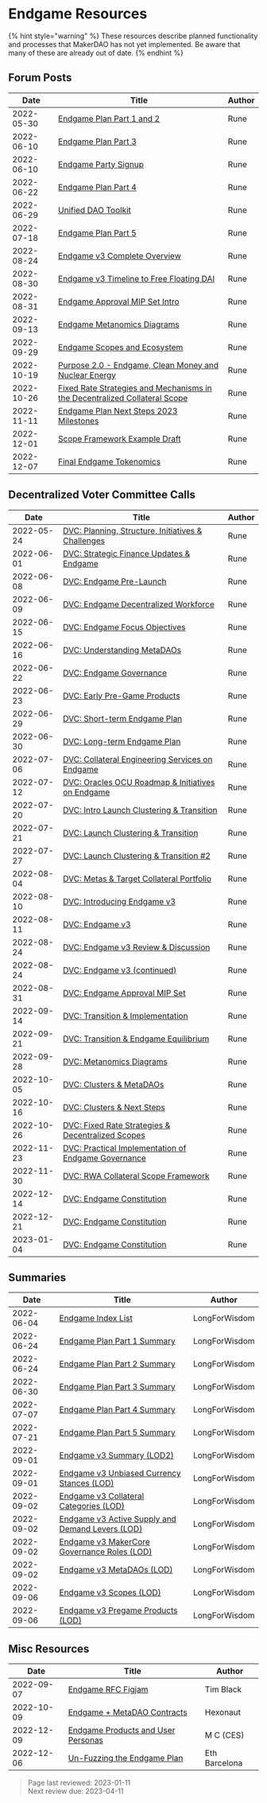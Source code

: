 # Endgame Resources

{% hint style="warning" %}
These resources describe planned functionality and processes that MakerDAO has not yet implemented. Be aware that many of these are already out of date.
{% endhint %}

## Forum Posts

| Date       | Title                                                                                                                                                                                        | Author        |
|------------|----------------------------------------------------------------------------------------------------------------------------------------------------------------------------------------------|---------------|
| 2022-05-30 | [Endgame Plan Part 1 and 2](https://forum.makerdao.com/t/the-endgame-plan-parts-1-2/15456)                                                                                                   | Rune          |
| 2022-06-10 | [Endgame Plan Part 3](https://forum.makerdao.com/t/the-endgame-plan-part-3-the-endgame-decentralized-workforce/15737)                                                                        | Rune          |
| 2022-06-10 | [Endgame Party Signup](https://forum.makerdao.com/t/the-endgame-party-delegate-signup/15852)                                                                                                 | Rune          |
| 2022-06-22 | [Endgame Plan Part 4](https://forum.makerdao.com/t/endgame-plan-4-understanding-metadaos/15974)                                                                                              | Rune          |
| 2022-06-29 | [Unified DAO Toolkit](https://forum.makerdao.com/t/unified-dao-toolkit-making-transparency-easy/16210)                                                                                       | Rune          |
| 2022-07-18 | [Endgame Plan Part 5](https://forum.makerdao.com/t/endgame-plan-part-5-endgame-product-roadmap-pregame-and-early-game/16670)                                                                 | Rune          |
| 2022-08-24 | [Endgame v3 Complete Overview](https://forum.makerdao.com/t/endgame-plan-v3-complete-overview/17427)                                                                                         | Rune          |
| 2022-08-30 | [Endgame v3 Timeline to Free Floating DAI](https://forum.makerdao.com/t/endgame-plan-timeline-to-free-floating-dai/17529)                                                                    | Rune          |
| 2022-08-31 | [Endgame Approval MIP Set Intro](https://forum.makerdao.com/t/endgame-approval-mip-set-next-steps/17553)                                                                                     | Rune          |
| 2022-09-13 | [Endgame Metanomics Diagrams](https://forum.makerdao.com/t/endgame-metanomics-diagrams/17870)                                                                                                | Rune          |
| 2022-09-29 | [Endgame Scopes and Ecosystem](https://forum.makerdao.com/t/endgame-plan-diagram-of-the-scopes-and-ecosystem/18139)                                                                          | Rune          |
| 2022-10-19 | [Purpose 2.0 - Endgame, Clean Money and Nuclear Energy](https://forum.makerdao.com/t/purpose-2-0-endgame-clean-money-and-nuclear-energy/18421)                                               | Rune          |
| 2022-10-26 | [Fixed Rate Strategies and Mechanisms in the Decentralized Collateral Scope](https://forum.makerdao.com/t/fixed-rates-strategies-and-mechanisms-in-the-decentralized-collateral-scope/18529) | Rune          |
| 2022-11-11 | [Endgame Plan Next Steps 2023 Milestones ](https://forum.makerdao.com/t/endgame-plan-next-steps-2023-milestones-for-metadao-launch/18770)                                                    | Rune          |
| 2022-12-01 | [Scope Framework Example Draft](https://forum.makerdao.com/t/wip-scope-framework-example-draft-scope-3-the-real-world-asset-collateral-scope-framework/19016)                                | Rune          |
| 2022-12-07 | [Final Endgame Tokenomics](https://forum.makerdao.com/t/final-endgame-tokenomics/19086)                                                                                                      | Rune          |

## Decentralized Voter Committee Calls

| Date       | Title                                                                                                                                                                                        | Author        |
|------------|----------------------------------------------------------------------------------------------------------------------------------------------------------------------------------------------|---------------|
| 2022-05-24 | [DVC: Planning, Structure, Initiatives & Challenges](https://www.youtube.com/watch?v=6ArOPRZhf6o&list=PLLzkWCj8ywWMJ8ImSqKaYf-87Mx7gOkaF&index=30)                                           | Rune          |
| 2022-06-01 | [DVC: Strategic Finance Updates & Endgame](https://www.youtube.com/watch?v=sGeA07E7XrQ&list=PLLzkWCj8ywWMJ8ImSqKaYf-87Mx7gOkaF&index=29)                                                     | Rune          |
| 2022-06-08 | [DVC: Endgame Pre-Launch](https://www.youtube.com/watch?v=gGA_EkM88s8&list=PLLzkWCj8ywWMJ8ImSqKaYf-87Mx7gOkaF&index=28)                                                                      | Rune          |
| 2022-06-09 | [DVC: Endgame Decentralized Workforce](https://www.youtube.com/watch?v=wtNklAS6M4M&list=PLLzkWCj8ywWMJ8ImSqKaYf-87Mx7gOkaF&index=27)                                                         | Rune          |
| 2022-06-15 | [DVC: Endgame Focus Objectives](https://www.youtube.com/watch?v=eqZ3kobXKAE&list=PLLzkWCj8ywWMJ8ImSqKaYf-87Mx7gOkaF&index=26)                                                                | Rune          |
| 2022-06-16 | [DVC: Understanding MetaDAOs](https://www.youtube.com/watch?v=5dbVmaoGI4I&list=PLLzkWCj8ywWMJ8ImSqKaYf-87Mx7gOkaF&index=25)                                                                  | Rune          |
| 2022-06-22 | [DVC: Endgame Governance](https://www.youtube.com/watch?v=YVPamJ3Cxkc&list=PLLzkWCj8ywWMJ8ImSqKaYf-87Mx7gOkaF&index=24)                                                                      | Rune          |
| 2022-06-23 | [DVC: Early Pre-Game Products](https://www.youtube.com/watch?v=nUeisgkh9tg&list=PLLzkWCj8ywWMJ8ImSqKaYf-87Mx7gOkaF&index=23)                                                                 | Rune          |
| 2022-06-29 | [DVC: Short-term Endgame Plan](https://www.youtube.com/watch?v=yO0i2bP_UZM&list=PLLzkWCj8ywWMJ8ImSqKaYf-87Mx7gOkaF&index=22)                                                                 | Rune          |
| 2022-06-30 | [DVC: Long-term Endgame Plan](https://www.youtube.com/watch?v=v4i3RqzMoxE&list=PLLzkWCj8ywWMJ8ImSqKaYf-87Mx7gOkaF&index=21)                                                                  | Rune          |
| 2022-07-06 | [DVC: Collateral Engineering Services on Endgame](https://www.youtube.com/watch?v=fAkKrDHpDoA&list=PLLzkWCj8ywWMJ8ImSqKaYf-87Mx7gOkaF&index=20)                                              | Rune          |
| 2022-07-12 | [DVC: Oracles OCU Roadmap & Initiatives on Endgame](https://www.youtube.com/watch?v=DEAk4VPZfeI&list=PLLzkWCj8ywWMJ8ImSqKaYf-87Mx7gOkaF&index=19)                                            | Rune          |
| 2022-07-20 | [DVC: Intro Launch Clustering & Transition](https://www.youtube.com/watch?v=u-nFkEn0lY0&list=PLLzkWCj8ywWMJ8ImSqKaYf-87Mx7gOkaF&index=18)                                                    | Rune          |
| 2022-07-21 | [DVC: Launch Clustering & Transition](https://www.youtube.com/watch?v=alr9vPRjync&list=PLLzkWCj8ywWMJ8ImSqKaYf-87Mx7gOkaF&index=17)                                                          | Rune          |
| 2022-07-27 | [DVC: Launch Clustering & Transition #2](https://www.youtube.com/watch?v=FNe7DNYS6PA&list=PLLzkWCj8ywWMJ8ImSqKaYf-87Mx7gOkaF&index=16)                                                       | Rune          |
| 2022-08-04 | [DVC: Metas & Target Collateral Portfolio](https://www.youtube.com/watch?v=z_CKZmqsu5U&list=PLLzkWCj8ywWMJ8ImSqKaYf-87Mx7gOkaF&index=15)                                                     | Rune          |
| 2022-08-10 | [DVC: Introducing Endgame v3](https://www.youtube.com/watch?v=DmR4LDPX9LA&list=PLLzkWCj8ywWMJ8ImSqKaYf-87Mx7gOkaF&index=14)                                                                  | Rune          |
| 2022-08-11 | [DVC: Endgame v3](https://www.youtube.com/watch?v=MGJy2Wo3cDg&list=PLLzkWCj8ywWMJ8ImSqKaYf-87Mx7gOkaF&index=13)                                                                              | Rune          |
| 2022-08-24 | [DVC: Endgame v3 Review & Discussion](https://www.youtube.com/watch?v=1f9j65Xv2D8&list=PLLzkWCj8ywWMJ8ImSqKaYf-87Mx7gOkaF&index=12)                                                          | Rune          |
| 2022-08-24 | [DVC: Endgame v3 (continued)](https://www.youtube.com/watch?v=px6awzHdhJQ&list=PLLzkWCj8ywWMJ8ImSqKaYf-87Mx7gOkaF&index=11)                                                                  | Rune          |
| 2022-08-31 | [DVC: Endgame Approval MIP Set](https://www.youtube.com/watch?v=X9_KyQ07p1M&list=PLLzkWCj8ywWMJ8ImSqKaYf-87Mx7gOkaF&index=10)                                                                | Rune          |
| 2022-09-14 | [DVC: Transition & Implementation](https://www.youtube.com/watch?v=GxhsmhUAxJw&list=PLLzkWCj8ywWMJ8ImSqKaYf-87Mx7gOkaF&index=9)                                                              | Rune          |
| 2022-09-21 | [DVC: Transition & Endgame Equilibrium](https://www.youtube.com/watch?v=8rJFXtRCX1c&list=PLLzkWCj8ywWMJ8ImSqKaYf-87Mx7gOkaF&index=8)                                                         | Rune          |
| 2022-09-28 | [DVC: Metanomics Diagrams](https://www.youtube.com/watch?v=4XeKLEQTsJI&list=PLLzkWCj8ywWMJ8ImSqKaYf-87Mx7gOkaF&index=7)                                                                      | Rune          |
| 2022-10-05 | [DVC: Clusters & MetaDAOs](https://www.youtube.com/watch?v=fyCQ6VZOzC0&list=PLLzkWCj8ywWMJ8ImSqKaYf-87Mx7gOkaF&index=6)                                                                      | Rune          |
| 2022-10-16 | [DVC: Clusters & Next Steps](https://www.youtube.com/watch?v=JFZ5nTH8pe8&list=PLLzkWCj8ywWMJ8ImSqKaYf-87Mx7gOkaF&index=5)                                                                    | Rune          |
| 2022-10-26 | [DVC: Fixed Rate Strategies & Decentralized Scopes](https://www.youtube.com/watch?v=M9WX4QD1yEM&list=PLLzkWCj8ywWMJ8ImSqKaYf-87Mx7gOkaF&index=4)                                             | Rune          |
| 2022-11-23 | [DVC: Practical Implementation of Endgame Governance](https://www.youtube.com/watch?v=J17mNQjq0Fg&list=PLLzkWCj8ywWMJ8ImSqKaYf-87Mx7gOkaF&index=3)                                           | Rune          |
| 2022-11-30 | [DVC: RWA Collateral Scope Framework](https://www.youtube.com/watch?v=c5kB10tN37A&list=PLLzkWCj8ywWMJ8ImSqKaYf-87Mx7gOkaF&index=2)                                                           | Rune          |
| 2022-12-14 | [DVC: Endgame Constitution](https://www.youtube.com/watch?v=hJSqYTzensQ&list=PLLzkWCj8ywWMJ8ImSqKaYf-87Mx7gOkaF&index=1)                                                                     | Rune          |
| 2022-12-21 | [DVC: Endgame Constitution](https://www.youtube.com/watch?v=lRyrtDA1rBI&list=PLLzkWCj8ywWMJ8ImSqKaYf-87Mx7gOkaF&index=4)                                                                     | Rune          |
| 2023-01-04 | [DVC: Endgame Constitution](https://www.youtube.com/watch?v=ncprL4iKE4Y&list=PLLzkWCj8ywWMJ8ImSqKaYf-87Mx7gOkaF&index=1)                                                                     | Rune          |

## Summaries

| Date       | Title                                                                                                                                                                                        | Author        |
|------------|----------------------------------------------------------------------------------------------------------------------------------------------------------------------------------------------|---------------|
| 2022-06-04 | [Endgame Index List](https://forum.makerdao.com/t/endgame-index-list/16021)                                                                                                                  | LongForWisdom |
| 2022-06-24 | [Endgame Plan Part 1 Summary](https://forum.makerdao.com/t/endgame-summary-part-1/16018)                                                                                                     | LongForWisdom |
| 2022-06-24 | [Endgame Plan Part 2 Summary](https://forum.makerdao.com/t/endgame-summary-part-2/16019)                                                                                                     | LongForWisdom |
| 2022-06-30 | [Endgame Plan Part 3 Summary](https://forum.makerdao.com/t/end-game-summary-part-3/16245)                                                                                                    | LongForWisdom |
| 2022-07-07 | [Endgame Plan Part 4 Summary](https://forum.makerdao.com/t/end-game-summary-part-4/16416)                                                                                                    | LongForWisdom |
| 2022-07-21 | [Endgame Plan Part 5 Summary](https://forum.makerdao.com/t/end-game-summary-part-5/16759)                                                                                                    | LongForWisdom |
| 2022-09-01 | [Endgame v3 Summary (LOD2)](https://forum.makerdao.com/t/endgame-v3-summary-lod2/17586)                                                                                                      | LongForWisdom |
| 2022-09-01 | [Endgame v3 Unbiased Currency Stances (LOD)](https://forum.makerdao.com/t/endgame-v3-unbiased-currency-stances-lod-summary/17587)                                                            | LongForWisdom |
| 2022-09-02 | [Endgame v3 Collateral Categories (LOD)](https://forum.makerdao.com/t/endgame-v3-collateral-categories-lod-summary/17616)                                                                    | LongForWisdom |
| 2022-09-02 | [Endgame v3 Active Supply and Demand Levers (LOD)](https://forum.makerdao.com/t/endgame-v3-active-dai-supply-demand-levers-lod-summary/17617)                                                | LongForWisdom |
| 2022-09-02 | [Endgame v3 MakerCore Governance Roles (LOD)](https://forum.makerdao.com/t/endgame-v3-makercore-governance-roles-lod-summary/17618)                                                          | LongForWisdom |
| 2022-09-02 | [Endgame v3 MetaDAOs (LOD)](https://forum.makerdao.com/t/endgame-v3-metadaos-lod-summary/17621)                                                                                              | LongForWisdom |
| 2022-09-06 | [Endgame v3 Scopes (LOD)](https://forum.makerdao.com/t/endgame-v3-scopes-lod-summary/17686)                                                                                                  | LongForWisdom |
| 2022-09-06 | [Endgame v3 Pregame Products (LOD)](https://forum.makerdao.com/t/endgame-v3-pregame-products-lod-summary/17687)                                                                              | LongForWisdom |

## Misc Resources

| Date       | Title                                                                                                                                                                                        | Author        |
|------------|----------------------------------------------------------------------------------------------------------------------------------------------------------------------------------------------|---------------|
| 2022-09-07 | [Endgame RFC Figjam](https://www.figma.com/file/ZiDvGM0EatDEie3UiSLfwf/RFC-DVC?node-id=358%3A1406)                                                                                           | Tim Black     |
| 2022-10-09 | [Endgame + MetaDAO Contracts](https://github.com/hexonaut/endgame)                                                                                                                           | Hexonaut      |
| 2022-12-09 | [Endgame Products and User Personas](https://docs.google.com/spreadsheets/d/1dV9HflyvD4dvI77O8QnfcbSH0kZ5jBVVu_nQLoyoxqk/edit#gid=1641036014)                                                | M C (CES)     |
| 2022-12-06 | [Un-Fuzzing the Endgame Plan](https://www.youtube.com/watch?v=4fPA6SODsT4)                                                                                                                   | Eth Barcelona |

>Page last reviewed: 2023-01-11    
>Next review due: 2023-04-11    